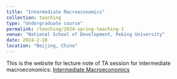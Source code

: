 ```yaml
---
title: "Intermediate Macroeconomics"
collection: teaching
type: "Undergraduate course"
permalink: /teaching/2024-spring-teaching-1
venue: "National School of Development, Peking University"
date: 2024-2-18
location: "Beijing, China"
---
```


This is the website for lecture note of TA session for intermediate macroeconomics: [Intermediate Macroeconomics](https://george-sun-econ.github.io/Intermediate_Macro/)
